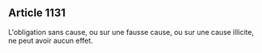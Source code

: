 Article 1131
----
L'obligation sans cause, ou sur une fausse cause, ou sur une cause illicite, ne
peut avoir aucun effet.
